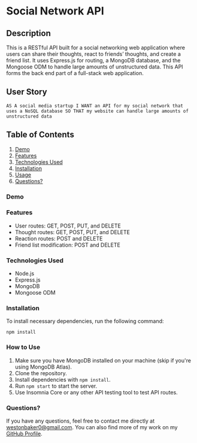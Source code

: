 # Social Network API

## Description

This is a RESTful API built for a social networking web application where users can share their thoughts, react to friends’ thoughts, and create a friend list. It uses Express.js for routing, a MongoDB database, and the Mongoose ODM to handle large amounts of unstructured data. This API forms the back end part of a full-stack web application.

## User Story

``AS A social media startup
I WANT an API for my social network that uses a NoSQL database
SO THAT my website can handle large amounts of unstructured data``

## Table of Contents
1. [Demo](#demo)
2. [Features](#features)
3. [Technologies Used](#technologies-used)
4. [Installation](#installation)
5. [Usage](#usage)
6. [Questions?](#questions)

### Demo

### Features
- User routes: GET, POST, PUT, and DELETE
- Thought routes: GET, POST, PUT, and DELETE
- Reaction routes: POST and DELETE
- Friend list modification: POST and DELETE

### Technologies Used
- Node.js
- Express.js
- MongoDB
- Mongoose ODM

### Installation 
To install necessary dependencies, run the following command:

``npm install``

### How to Use 
1. Make sure you have MongoDB installed on your machine (skip if you're using MongoDB Atlas).
2. Clone the repository.
3. Install dependencies with `npm install`.
4. Run `npm start` to start the server. 
5. Use Insomnia Core or any other API testing tool to test API routes.

### Questions?
If you have any questions, feel free to contact me directly at westonbaker0@gmail.com. You can also find more of my work on my [GitHub Profile](https://github.com/WesBaker0).
